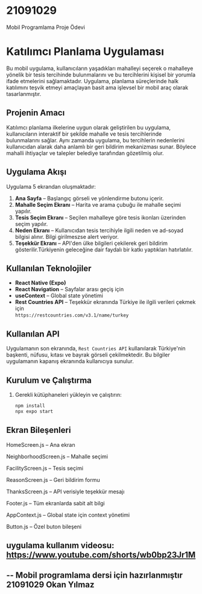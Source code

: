 # 21091029
Mobil Programlama Proje Ödevi
# Katılımcı Planlama Uygulaması

Bu mobil uygulama, kullanıcıların yaşadıkları mahalleyi seçerek o mahalleye yönelik bir tesis tercihinde bulunmalarını ve bu tercihlerini kişisel bir yorumla ifade etmelerini sağlamaktadır. Uygulama, planlama süreçlerinde halk katılımını teşvik etmeyi amaçlayan basit ama işlevsel bir mobil araç olarak tasarlanmıştır.

## Projenin Amacı

Katılımcı planlama ilkelerine uygun olarak geliştirilen bu uygulama, kullanıcıların interaktif bir şekilde mahalle ve tesis tercihlerinde bulunmalarını sağlar. Aynı zamanda uygulama, bu tercihlerin nedenlerini kullanıcıdan alarak daha anlamlı bir geri bildirim mekanizması sunar. Böylece mahalli ihtiyaçlar ve talepler belediye tarafından gözetilmiş olur.

## Uygulama Akışı

Uygulama 5 ekrandan oluşmaktadır:

1. **Ana Sayfa** – Başlangıç görseli ve yönlendirme butonu içerir.  
2. **Mahalle Seçim Ekranı** – Harita ve arama çubuğu ile mahalle seçimi yapılır.  
3. **Tesis Seçim Ekranı** – Seçilen mahalleye göre tesis ikonları üzerinden seçim yapılır.  
4. **Neden Ekranı** – Kullanıcıdan tesis tercihiyle ilgili neden ve ad-soyad bilgisi alınır. Bilgi girilmeszse alert veriyor.
5. **Teşekkür Ekranı** – API'den ülke bilgileri çekilerek geri bildirim gösterilir.Türkiyenin geleceğine dair faydalı bir katkı yaptıkları hatırlatılır.

## Kullanılan Teknolojiler

- **React Native (Expo)**
- **React Navigation** – Sayfalar arası geçiş için
- **useContext** – Global state yönetimi
- **Rest Countries API** – Teşekkür ekranında Türkiye ile ilgili verileri çekmek için  
  `https://restcountries.com/v3.1/name/turkey`

## Kullanılan API

Uygulamanın son ekranında, `Rest Countries API` kullanılarak Türkiye'nin başkenti, nüfusu, kıtası ve bayrak görseli çekilmektedir. Bu bilgiler uygulamanın kapanış ekranında kullanıcıya sunulur.

## Kurulum ve Çalıştırma

1. Gerekli kütüphaneleri yükleyin ve çalıştırın:
   ```bash
   npm install
   npx expo start
## Ekran Bileşenleri
HomeScreen.js – Ana ekran

NeighborhoodScreen.js – Mahalle seçimi

FacilityScreen.js – Tesis seçimi

ReasonScreen.js – Geri bildirim formu

ThanksScreen.js – API verisiyle teşekkür mesajı

Footer.js – Tüm ekranlarda sabit alt bilgi

AppContext.js – Global state için context yönetimi

Button.js – Özel buton bileşeni

## uygulama kullanım videosu: https://www.youtube.com/shorts/wb0bp23Jr1M

## -- Mobil programlama dersi için hazırlanmıştır 21091029 Okan Yılmaz